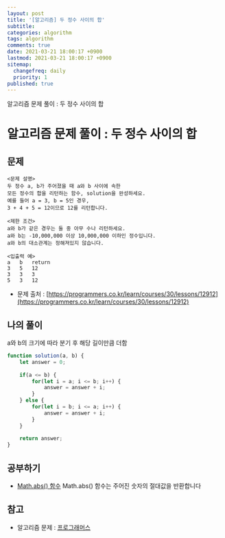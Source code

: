 ```yaml
---
layout: post
title: '[알고리즘] 두 정수 사이의 합'
subtitle: 
categories: algorithm
tags: algorithm
comments: true
date: 2021-03-21 18:00:17 +0900
lastmod: 2021-03-21 18:00:17 +0900
sitemap:
  changefreq: daily
  priority: 1
published: true
---
```


알고리즘 문제 풀이 : 두 정수 사이의 합<br />

# 알고리즘 문제 풀이 : 두 정수 사이의 합

## 문제 
```text
<문제 설명>
두 정수 a, b가 주어졌을 때 a와 b 사이에 속한 
모든 정수의 합을 리턴하는 함수, solution을 완성하세요. 
예를 들어 a = 3, b = 5인 경우, 
3 + 4 + 5 = 12이므로 12를 리턴합니다.

<제한 조건>
a와 b가 같은 경우는 둘 중 아무 수나 리턴하세요.
a와 b는 -10,000,000 이상 10,000,000 이하인 정수입니다.
a와 b의 대소관계는 정해져있지 않습니다.

<입출력 예>
a	b	return
3	5	12
3	3	3
5	3	12
```

* 문제 출처 : [https://programmers.co.kr/learn/courses/30/lessons/12912](https://programmers.co.kr/learn/courses/30/lessons/12912)


## 나의 풀이
a와 b의 크기에 따라 분기 후 해당 길이만큼 더함

```javascript
function solution(a, b) {
    let answer = 0;
    
    if(a <= b) {
        for(let i = a; i <= b; i++) {
            answer = answer + i;
        }
    } else {
        for(let i = b; i <= a; i++) {
            answer = answer + i;
        }
    }
    
    return answer;
}
```



## 공부하기
- [Math.abs() 함수](https://developer.mozilla.org/ko/docs/Web/JavaScript/Reference/Global_Objects/Math/abs)
Math.abs() 함수는 주어진 숫자의 절대값을 반환합니다



## 참고
- 알고리즘 문제 : [프로그래머스](https://programmers.co.kr)